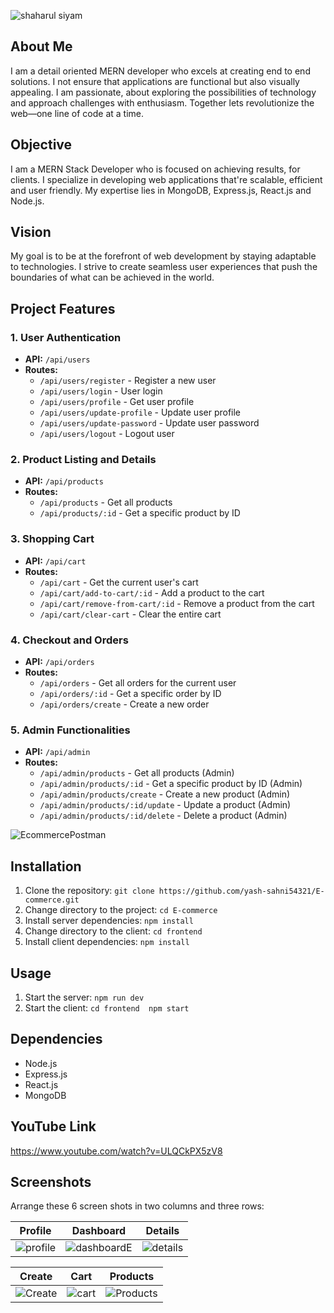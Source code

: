 ![shaharul siyam](https://i.ibb.co/hFMnVPw/Blue-Modern-Photo-Technology-You-Tube-Banner-1.png)

## About Me 
I am a detail oriented MERN developer who excels at creating end to end solutions. I not ensure that applications are functional but also visually appealing. I am passionate, about exploring the possibilities of technology and approach challenges with enthusiasm. Together lets revolutionize the web—one line of code at a time.

## Objective
I am a MERN Stack Developer who is focused on achieving results, for clients. I specialize in developing web applications that're scalable, efficient and user friendly. My expertise lies in MongoDB, Express.js, React.js and Node.js.

## Vision
My goal is to be at the forefront of web development by staying adaptable to technologies. I strive to create seamless user experiences that push the boundaries of what can be achieved in the world.



## Project Features

### 1. User Authentication

- **API:** `/api/users`
- **Routes:** 
  - `/api/users/register` - Register a new user
  - `/api/users/login` - User login
  - `/api/users/profile` - Get user profile
  - `/api/users/update-profile` - Update user profile
  - `/api/users/update-password` - Update user password
  - `/api/users/logout` - Logout user

### 2. Product Listing and Details

- **API:** `/api/products`
- **Routes:** 
  - `/api/products` - Get all products
  - `/api/products/:id` - Get a specific product by ID

### 3. Shopping Cart

- **API:** `/api/cart`
- **Routes:** 
  - `/api/cart` - Get the current user's cart
  - `/api/cart/add-to-cart/:id` - Add a product to the cart
  - `/api/cart/remove-from-cart/:id` - Remove a product from the cart
  - `/api/cart/clear-cart` - Clear the entire cart

### 4. Checkout and Orders

- **API:** `/api/orders`
- **Routes:** 
  - `/api/orders` - Get all orders for the current user
  - `/api/orders/:id` - Get a specific order by ID
  - `/api/orders/create` - Create a new order

### 5. Admin Functionalities

- **API:** `/api/admin`
- **Routes:** 
  - `/api/admin/products` - Get all products (Admin)
  - `/api/admin/products/:id` - Get a specific product by ID (Admin)
  - `/api/admin/products/create` - Create a new product (Admin)
  - `/api/admin/products/:id/update` - Update a product (Admin)
  - `/api/admin/products/:id/delete` - Delete a product (Admin)
 
![EcommercePostman](https://github.com/yash-sahni54321/E-commerce/assets/67969545/76569f61-e14a-4c42-841e-a853118daa68)


## Installation

1. Clone the repository: `git clone https://github.com/yash-sahni54321/E-commerce.git`
2. Change directory to the project: `cd E-commerce`
3. Install server dependencies: `npm install`
4. Change directory to the client: `cd frontend`
5. Install client dependencies: `npm install`

## Usage

1. Start the server: `npm run dev`
2. Start the client: `cd frontend  npm start`

## Dependencies

- Node.js
- Express.js
- React.js
- MongoDB
  
## YouTube Link
https://www.youtube.com/watch?v=ULQCkPX5zV8
  
## Screenshots

Arrange these 6 screen shots in two columns and three rows:

| Profile          | Dashboard         | Details           |
| :--------------: | :--------------: | :---------------: |
| ![profile](https://github.com/yash-sahni54321/E-commerce/assets/67969545/faf0571b-0777-418b-b558-2a5349b75fe7) | ![dashboardE](https://github.com/yash-sahni54321/E-commerce/assets/67969545/ed0fcf33-fe80-4bbd-9ced-77f5041a7652) | ![details](https://github.com/yash-sahni54321/E-commerce/assets/67969545/ea64d453-84a8-44e9-8709-2eaf64e31905) |

| Create           | Cart              | Products          |
| :--------------: | :--------------: | :---------------: |
| ![Create](https://github.com/yash-sahni54321/E-commerce/assets/67969545/80849629-1149-4927-bbe7-33f1779d1a15) | ![cart](https://github.com/yash-sahni54321/E-commerce/assets/67969545/bc050e2b-69e7-4f94-8267-1985866d8e3a) | ![Products](https://github.com/yash-sahni54321/E-commerce/assets/67969545/bf244e50-05b1-4d0b-96ad-e913193a9930) |
